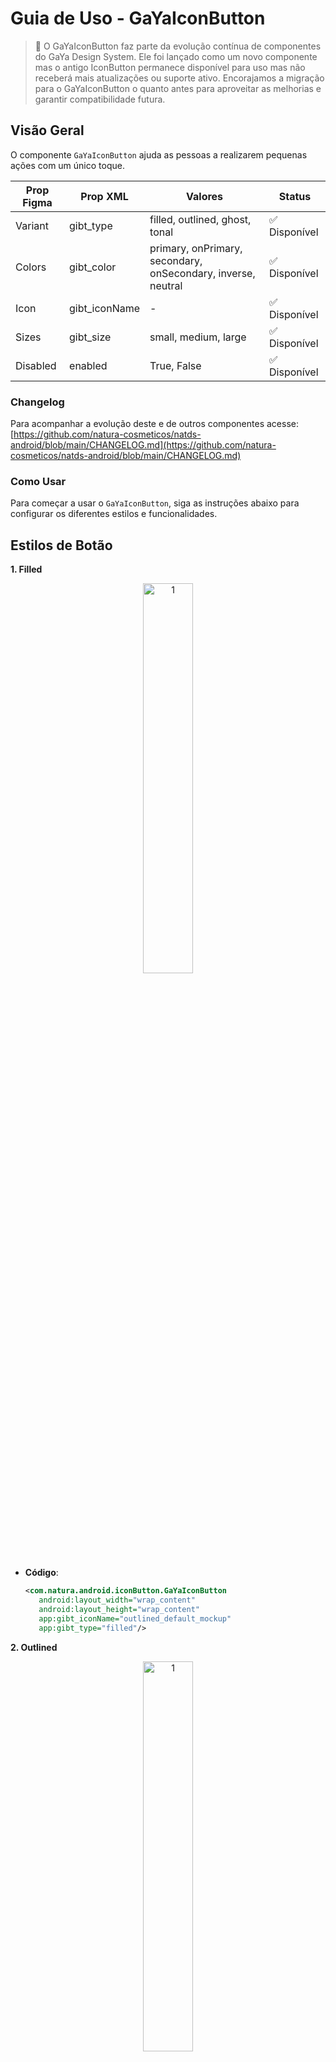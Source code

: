 # Guia de Uso - GaYaIconButton

> 📢 O GaYaIconButton faz parte da evolução contínua de componentes do GaYa Design System. Ele foi lançado como um novo componente mas o antigo IconButton permanece disponível para uso mas não receberá mais atualizações ou suporte ativo. Encorajamos a migração para o GaYaIconButton o quanto antes para aproveitar as melhorias e garantir compatibilidade futura.


## Visão Geral

O componente `GaYaIconButton` ajuda as pessoas a realizarem pequenas ações com um único toque.

| Prop Figma       | Prop XML       | Valores                                                      | Status            |
| -------------- |  --------------    |    -------------------------                                 |  ----------------- |
| Variant        | gibt_type              | filled, outlined, ghost, tonal                               | ✅  Disponível       |
| Colors         | gibt_color              | primary, onPrimary, secondary, onSecondary, inverse, neutral | ✅  Disponível       |
| Icon           | gibt_iconName    | -                                                  | ✅  Disponível       |
| Sizes          | gibt_size               | small, medium, large                                         | ✅  Disponível       |
| Disabled       | enabled          | True, False                                                  | ✅  Disponível       |



### Changelog

Para acompanhar a evolução deste e de outros componentes acesse: [https://github.com/natura-cosmeticos/natds-android/blob/main/CHANGELOG.md](https://github.com/natura-cosmeticos/natds-android/blob/main/CHANGELOG.md)

### Como Usar

Para começar a usar o `GaYaIconButton`, siga as instruções abaixo para configurar os diferentes estilos e funcionalidades.

## Estilos de Botão

**1. Filled**

<p align="center">
  <img alt="1" src="./images/gayaiconbutton_filled.png" width="40%"> 
</p>

   - **Código**:
     ```xml
     <com.natura.android.iconButton.GaYaIconButton
        android:layout_width="wrap_content"
        android:layout_height="wrap_content"
        app:gibt_iconName="outlined_default_mockup"
        app:gibt_type="filled"/>
     ```

**2. Outlined**

<p align="center">
  <img alt="1" src="./images/gayaiconbutton_outlined.png" width="40%"> 
</p>

   - **Código**:
     ```xml
    <com.natura.android.iconButton.GaYaIconButton
        android:layout_width="wrap_content"
        android:layout_height="wrap_content"
        app:gibt_iconName="outlined_default_mockup"
        app:gibt_type="outlined"/>
     ```

**3. Ghost**

<p align="center">
  <img alt="1" src="./images/gayaiconbutton_ghost.png" width="40%"> 
</p>

   - **Código**:
     ```xml
     <com.natura.android.iconButton.GaYaIconButton
        android:layout_width="wrap_content"
        android:layout_height="wrap_content"
        app:gibt_iconName="outlined_default_mockup"
        app:gibt_type="ghost"/>
     ```
     
**4. Tonal**

<p align="center">
  <img alt="1" src="./images/gayaiconbutton_tonal.png" width="40%"> 
</p>

   - **Código**:
     ```xml
     <com.natura.android.iconButton.GaYaIconButton
        android:layout_width="wrap_content"
        android:layout_height="wrap_content"
        app:gibt_iconName="outlined_default_mockup"
        app:gibt_type="tonal"/>
     ```

## Cores

**1. Primary**
   - **Código**:
     ```xml
     app:gibt_color="primary"
     ```

**2. OnPrimary**
   - **Código**:
     ```xml
     app:gibt_color="onPrimary"
     ```

**3. Secondary**
   - **Código**:
     ```xml
     app:gibt_color="secondary"
     ```
     
**4. OnSecondary**
   - **Código**:
     ```xml
     app:gibt_color="onSecondary"
     ```

**5. Inverse**
   - **Código**:
     ```xml
     app:gibt_color="inverse"
     ```

**6. Neutral**
   - **Código**:
     ```xml
     app:gibt_color="neutral"
     ```

## Tamanho e Ativação

**Tamanhos Disponíveis**

<p align="center">
  <img alt="1" src="./images/gayaiconbutton_sizes.png" width="40%"> 
</p>

   - **Small, Medium e Large**
     - Ajuste o tamanho para adequar-se ao contexto de uso.
     
     ```xml
    <com.natura.android.iconButton.GaYaIconButton
        android:layout_width="wrap_content"
        android:layout_height="wrap_content"
        app:gibt_color="primary"
        app:gibt_iconName="outlined_default_mockup"
        app:gibt_size="small"
        app:gibt_type="filled"/>

    <com.natura.android.iconButton.GaYaIconButton
        android:layout_width="wrap_content"
        android:layout_height="wrap_content"
        app:gibt_color="primary"
        app:gibt_iconName="outlined_default_mockup"
        app:gibt_size="medium"
        app:gibt_type="filled"/>

    <com.natura.android.iconButton.GaYaIconButton
        android:layout_width="wrap_content"
        android:layout_height="wrap_content"
        app:gibt_color="primary"
        app:gibt_iconName="outlined_default_mockup"
        app:gibt_size="large"
        app:gibt_type="filled"/>

     ```

**Ativação**

<p align="center">
  <img alt="1" src="./images/gayabutton_disabled.png" width="40%"> 
</p>

   - **Habilitar/Desabilitar Botão**
     - Gerencie se o botão pode ser interagido pelo usuário.
     
     ```xml
    <com.natura.android.iconButton.GaYaIconButton
        android:layout_width="wrap_content"
        android:layout_height="wrap_content"
        app:gibt_iconName="outlined_default_mockup"
        android:enabled="false"
        app:gibt_type="filled"/>
     ```

## Programaticamente

**Criando o GaYaIconButton dinamicamente**

<p align="center">
  <img alt="1" src="./images/gayaiconbutton_kotlin.png" width="40%"> 
</p>

   - **Descrição**: Você pode criar o GaYaIconButton de forma programática e com todas as propriedades existentes.
     ```kotlin
     val gayaIconButton = GaYaIconButton(this).apply {
            iconName = "filled_action_love"
            size = GaYaIconButtonSize.Large.value
            color = GaYaIconButtonColor.Secondary.value
            type = GaYaIconButtonType.Tonal.value
        }
     ```

     
